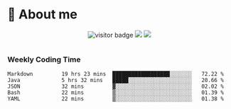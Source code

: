<!-- ![](https://youpai.roccoshi.top/img/20200804214216.png) -->

# 🧐 About me
 
<p align="center">
<img src="https://visitor-badge.laobi.icu/badge?page_id=Lincest.Lincest&title=hits" alt="visitor badge"/>
<a href="mailto:imroccoshi@gmail.com"><img src="https://img.shields.io/badge/gmail-imroccoshi%40gmail.com-red"></a>
<a href="https://blog.roccoshi.top"><img src="https://img.shields.io/badge/blog-roccoshi-green"></a>
</p>

<div align="center">
  <img src="https://github-readme-stats.vercel.app/api?username=Lincest&show_icons=true&count_private=true&show_owner=true" alt="">
   <!-- <img src="https://github-readme-stats.vercel.app/api/wakatime?username=Moreality&v=2" alt=""/> -->
</div>

### Weekly Coding Time

<!--START_SECTION:waka-->

```text
Markdown         19 hrs 23 mins  ██████████████████░░░░░░░   72.22 %
Java             5 hrs 32 mins   █████░░░░░░░░░░░░░░░░░░░░   20.66 %
JSON             32 mins         ▓░░░░░░░░░░░░░░░░░░░░░░░░   02.02 %
Bash             22 mins         ▒░░░░░░░░░░░░░░░░░░░░░░░░   01.39 %
YAML             22 mins         ▒░░░░░░░░░░░░░░░░░░░░░░░░   01.38 %
```

<!--END_SECTION:waka-->


